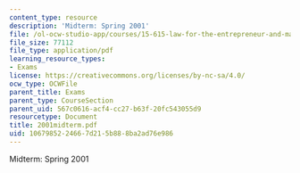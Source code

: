 ```yaml
---
content_type: resource
description: 'Midterm: Spring 2001'
file: /ol-ocw-studio-app/courses/15-615-law-for-the-entrepreneur-and-manager-spring-2003/1067985224667d215b888ba2ad76e986_2001midterm.pdf
file_size: 77112
file_type: application/pdf
learning_resource_types:
- Exams
license: https://creativecommons.org/licenses/by-nc-sa/4.0/
ocw_type: OCWFile
parent_title: Exams
parent_type: CourseSection
parent_uid: 567c0616-acf4-cc27-b63f-20fc543055d9
resourcetype: Document
title: 2001midterm.pdf
uid: 10679852-2466-7d21-5b88-8ba2ad76e986
---
```

Midterm: Spring 2001